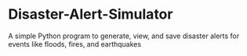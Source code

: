 # Disaster-Alert-Simulator
A simple Python program to generate, view, and save disaster alerts for events like floods, fires, and earthquakes
